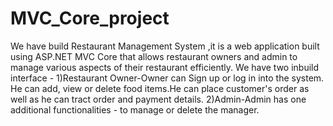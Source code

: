 # MVC_Core_project
 We have build Restaurant Management System ,it is a web application built using ASP.NET MVC Core that allows restaurant owners and admin to manage various aspects of their restaurant efficiently.
 We have two inbuild interface - 
 1)Restaurant Owner-Owner can Sign up or log in into the system. He can add, view or delete food items.He can place customer's order as well as he can tract order and payment details.
 2)Admin-Admin has one additional functionalities  - to manage or delete the manager.
